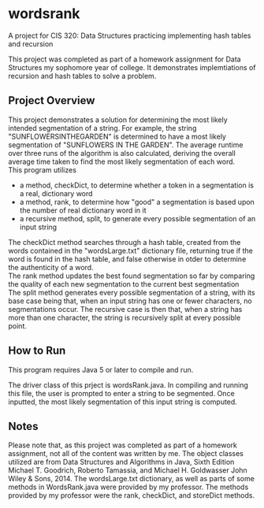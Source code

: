# wordsrank
A project for CIS 320: Data Structures practicing implementing hash tables and recursion

This project was completed as part of a homework assignment for Data Structures my sophomore year of college. It demonstrates implemtiations of recursion and hash tables to solve a problem.

## Project Overview
This project demonstrates a solution for determining the most likely intended segmentation of a string. For example, the string "SUNFLOWERSINTHEGARDEN" is determined to have a most likely segmentation of "SUNFLOWERS IN THE GARDEN". The average runtime over three runs of the algorithm is also calculated, deriving the overall average time taken to find the most likely segmentation of each word.  
This program utilizes 
- a method, checkDict, to determine whether a token in a segmentation is a real, dictionary word
- a method, rank, to determine how "good" a segmentation is based upon the number of real dictionary word in it
- a recursive method, split, to generate every possible segmentation of an input string

The checkDict method searches through a hash table, created from the words contained in the "wordsLarge.txt" dictionary file, returning true if the word is found in the hash table, and false otherwise in otder to determine the authenticity of a word.    
The rank method updates the best found segmentation so far by comparing the quality of each new segmentation to the current best segmentation   
The split method generates every possible segmentation of a string, with its base case being that, when an input string has one or fewer characters, no segmentations occur. The recursive case is then that, when a string has more than one character, the string is recursively split at every possible point.


## How to Run

This program requires Java 5 or later to compile and run.

The driver class of this prject is wordsRank.java. In compiling and running this file, the user is prompted to enter a string to be segmented. Once inputted, the most likely segmentation of this input string is computed.  

## Notes

Please note that, as this project was completed as part of a homework assignment, not all of the content was written by me. The object classes utilized are from Data Structures and Algorithms in Java, Sixth Edition Michael T. Goodrich, Roberto Tamassia, and Michael H. Goldwasser John Wiley & Sons, 2014. The wordsLarge.txt dictionary, as well as parts of some methods in WordsRank.java were provided by my professor. The methods provided by my professor were the rank, checkDict, and storeDict methods.
